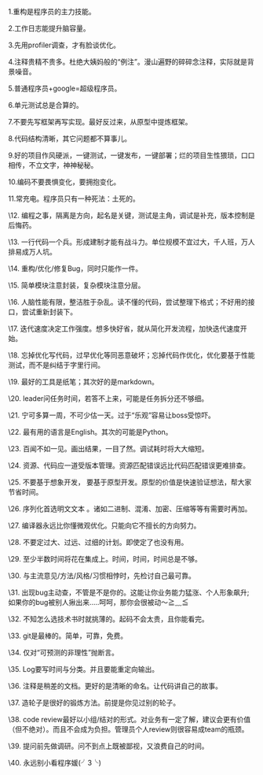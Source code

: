 1.重构是程序员的主力技能。

2.工作日志能提升脑容量。

3.先用profiler调查，才有脸谈优化。

4.注释贵精不贵多。杜绝大姨妈般的“例注”。漫山遍野的碎碎念注释，实际就是背景噪音。

5.普通程序员+google=超级程序员。

6.单元测试总是合算的。

7.不要先写框架再写实现。最好反过来，从原型中提炼框架。

8.代码结构清晰，其它问题都不算事儿。

9.好的项目作风硬派，一键测试，一键发布，一键部署；烂的项目生性猥琐，口口相传，不立文字，神神秘秘。

10.编码不要畏惧变化，要拥抱变化。

11.常充电。程序员只有一种死法：土死的。

\12. 编程之事，隔离是方向，起名是关键，测试是主角，调试是补充，版本控制是后悔药。

\13. 一行代码一个兵。形成建制才能有战斗力。单位规模不宜过大，千人班，万人排易成万人坑。

\14. 重构/优化/修复Bug，同时只能作一件。

\15. 简单模块注意封装，复杂模块注意分层。

\16. 人脑性能有限，整洁胜于杂乱。读不懂的代码，尝试整理下格式；不好用的接口，尝试重新封装下。

\17. 迭代速度决定工作强度。想多快好省，就从简化开发流程，加快迭代速度开始。

\18. 忘掉优化写代码，过早优化等同恶意破坏；忘掉代码作优化，优化要基于性能测试，而不是纠结于字里行间。

\19. 最好的工具是纸笔；其次好的是markdown。

\20. leader问任务时间，若答不上来，可能是任务拆分还不够细。

\21. 宁可多算一周，不可少估一天。过于“乐观”容易让boss受惊吓。

\22. 最有用的语言是English。其次的可能是Python。

\23. 百闻不如一见。画出结果，一目了然。调试耗时将大大缩短。

\24. 资源、代码应一道受版本管理。资源匹配错误远比代码匹配错误更难排查。

\25. 不要基于想象开发， 要基于原型开发。原型的价值是快速验证想法，帮大家节省时间。

\26. 序列化首选明文文本 。诸如二进制、混淆、加密、压缩等等有需要时再加。

\27. 编译器永远比你懂微观优化。只能向它不擅长的方向努力。

\28. 不要定过大、过远、过细的计划。即使定了也没有用。

\29. 至少半数时间将花在集成上。时间，时间，时间总是不够。

\30. 与主流意见/方法/风格/习惯相悖时，先检讨自己最可靠。

\31. 出现bug主动查，不管是不是你的。这能让你业务能力猛涨、个人形象飙升; 如果你的bug被别人揪出来.....呵呵，那你会很被动～≧﹏≦

\32. 不知怎么选技术书时就挑薄的。起码不会太贵，且你能看完。

\33. git是最棒的。简单，可靠，免费。

\34. 仅对“可预测的非理性”抛断言。

\35. Log要写时间与分类。并且要能重定向输出。

\36. 注释是稍差的文档。更好的是清晰的命名。让代码讲自己的故事。

\37. 造轮子是很好的锻炼方法。前提是你见过别的轮子。

\38. code review最好以小组/结对的形式。对业务有一定了解，建议会更有价值（但不绝对）。而且不会成为负担。管理员个人review则很容易成team的瓶颈。

\39. 提问前先做调研。问不到点上既被鄙视，又浪费自己的时间。

\40. 永远别小看程序媛(╯3╰)
